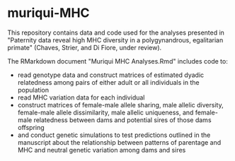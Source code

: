 # muriqui-MHC

This repository contains data and code used for the analyses presented in "Paternity data reveal high MHC diversity in a polygynandrous, egalitarian primate" (Chaves, Strier, and Di Fiore, under review).

The RMarkdown document "Muriqui MHC Analyses.Rmd" includes code to:
- read genotype data and construct matrices of estimated dyadic relatedness among pairs of either adult or all individuals in the population
- read MHC variation data for each individual
- construct matrices of female-male allele sharing, male allelic diversity, female-male allele dissimilarity, male allelic uniqueness, and female- male relatedness between dams and potential sires of those dams offspring
- and conduct genetic simulations to test predictions outlined in the manuscript about the relationship between patterns of parentage and MHC and neutral genetic variation among dams and sires
